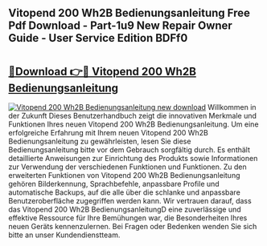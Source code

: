 ## Vitopend 200 Wh2B Bedienungsanleitung Free Pdf Download - Part-1u9 New Repair Owner Guide - User Service Edition BDFf0

# <h2><a href="http://df4cch.blite.top/?on=Vitopend+200+Wh2B+Bedienungsanleitung">🔗Download 👉🔴 Vitopend 200 Wh2B Bedienungsanleitung</a></h2>

[![Vitopend 200 Wh2B Bedienungsanleitung new download](https://i.imgur.com/lujVjoI.png)](http://df4cch.blite.top/?on=Vitopend+200+Wh2B+Bedienungsanleitung)
Willkommen in der Zukunft Dieses Benutzerhandbuch zeigt die innovativen Merkmale und Funktionen Ihres neuen Vitopend 200 Wh2B Bedienungsanleitung. Um eine erfolgreiche Erfahrung mit Ihrem neuen Vitopend 200 Wh2B Bedienungsanleitung zu gewährleisten, lesen Sie diese Bedienungsanleitung bitte vor dem Gebrauch sorgfältig durch. Es enthält detaillierte Anweisungen zur Einrichtung des Produkts sowie Informationen zur Verwendung der verschiedenen Funktionen und Funktionen. Zu den erweiterten Funktionen von Vitopend 200 Wh2B Bedienungsanleitung gehören Bilderkennung, Sprachbefehle, anpassbare Profile und automatische Backups, auf die alle über die schlanke und anpassbare Benutzeroberfläche zugegriffen werden kann. Wir vertrauen darauf, dass das Vitopend 200 Wh2B BedienungsanleitungD eine zuverlässige und effektive Ressource für Ihre Bemühungen war, die Besonderheiten Ihres neuen Geräts kennenzulernen. Bei Fragen oder Bedenken wenden Sie sich bitte an unser Kundendienstteam.
